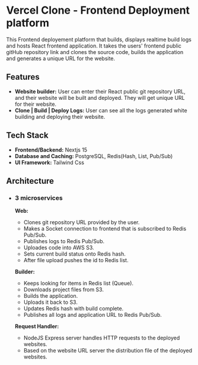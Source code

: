 # Vercel Clone - Frontend Deployment platform

This Frontend deployement platform that builds, displays realtime build logs and hosts React frontend application. It takes the users' frontend public gitHub repository link and clones the source code, builds the application and generates a unique URL for the website.

## Features

- <b>Website builder:</b> User can enter their React public git repository URL, and their website will be built and deployed. They will get unique URL for their website.
- <b>Clone | Build | Deploy Logs:</b> User can see all the logs generated white building and deploying their website.

## Tech Stack

- <b>Frontend/Backend:</b> Nextjs 15
- <b>Database and Caching:</b> PostgreSQL, Redis(Hash, List, Pub/Sub)
- <b>UI Framework:</b> Tailwind Css

## Architecture

- ### 3 microservices
    <b>Web:</b> 
    - Clones git repository URL provided by the user.
    - Makes a Socket connection to frontend that is subscribed to Redis Pub/Sub.
    - Publishes logs to Redis Pub/Sub.
    - Uploades code into AWS S3.
    - Sets current build status onto Redis hash.
    - After file upload pushes the id to Redis list.
    
    <b>Builder:</b>
    - Keeps looking for items in Redis list (Queue).
    - Downloads project files from S3.
    - Builds the application.
    - Uploads it back to S3.
    - Updates Redis hash with build complete.
    - Publishes all logs and application URL to Redis Pub/Sub.

    <b>Request Handler:</b>
    - NodeJS Express server handles HTTP requests to the deployed websites.
    - Based on the website URL server the distribution file of the deployed websites.


